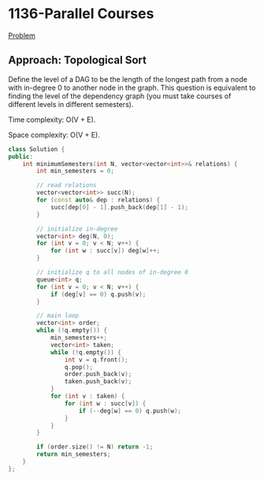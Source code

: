 # 1136-Parallel Courses

[Problem](https://leetcode.com/problems/parallel-courses/)

## Approach: Topological Sort

Define the level of a DAG to be the length of the longest path from a node with in-degree 0 to another node in the graph. This question is equivalent to finding the level of the dependency graph (you must take courses of different levels in different semesters).

Time complexity: O(V + E).

Space complexity: O(V + E).

```c++
class Solution {
public:
    int minimumSemesters(int N, vector<vector<int>>& relations) {
        int min_semesters = 0;

        // read relations
        vector<vector<int>> succ(N);
        for (const auto& dep : relations) {
            succ[dep[0] - 1].push_back(dep[1] - 1);
        }

        // initialize in-degree
        vector<int> deg(N, 0);
        for (int v = 0; v < N; v++) {
            for (int w : succ[v]) deg[w]++;
        }

        // initialize q to all nodes of in-degree 0
        queue<int> q;
        for (int v = 0; v < N; v++) {
            if (deg[v] == 0) q.push(v);
        }

        // main loop
        vector<int> order;
        while (!q.empty()) {
            min_semesters++;
            vector<int> taken;
            while (!q.empty()) {
                int v = q.front();
                q.pop();
                order.push_back(v);
                taken.push_back(v);
            }
            for (int v : taken) {
                for (int w : succ[v]) {
                    if (--deg[w] == 0) q.push(w);
                }
            }
        }

        if (order.size() != N) return -1;
        return min_semesters;
    }
};
```
